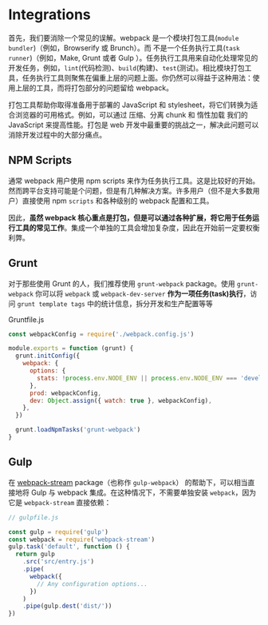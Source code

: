# Integrations

首先，我们要消除一个常见的误解。webpack 是一个模块打包工具(`module bundler`)（例如，Browserify 或 Brunch）。而 不是一个任务执行工具(`task runner`)（例如，Make, Grunt 或者 Gulp ）。任务执行工具用来自动化处理常见的开发任务，例如，`lint`(代码检测)、`build`(构建)、`test`(测试)。相比模块打包工具，任务执行工具则聚焦在偏重上层的问题上面。你仍然可以得益于这种用法：使用上层的工具，而将打包部分的问题留给 webpack。

打包工具帮助你取得准备用于部署的 JavaScript 和 stylesheet，将它们转换为适合浏览器的可用格式。例如，可以通过 压缩、分离 chunk 和 惰性加载 我们的 JavaScript 来提高性能。打包是 web 开发中最重要的挑战之一，解决此问题可以消除开发过程中的大部分痛点。

## NPM Scripts

通常 webpack 用户使用 npm scripts 来作为任务执行工具。这是比较好的开始。然而跨平台支持可能是个问题，但是有几种解决方案。许多用户（但不是大多数用户）直接使用 npm `scripts` 和各种级别的 webpack 配置和工具。

因此，**虽然 webpack 核心重点是打包，但是可以通过各种扩展，将它用于任务运行工具的常见工作**。集成一个单独的工具会增加复杂度，因此在开始前一定要权衡利弊。

## Grunt

对于那些使用 Grunt 的人，我们推荐使用 `grunt-webpack` package。使用 `grunt-webpack` 你可以将 `webpack` 或 `webpack-dev-server` **作为一项任务(task)执行**，访问 `grunt template tags` 中的统计信息，拆分开发和生产配置等等

Gruntfile.js

```js
const webpackConfig = require('./webpack.config.js')

module.exports = function (grunt) {
  grunt.initConfig({
    webpack: {
      options: {
        stats: !process.env.NODE_ENV || process.env.NODE_ENV === 'development',
      },
      prod: webpackConfig,
      dev: Object.assign({ watch: true }, webpackConfig),
    },
  })

  grunt.loadNpmTasks('grunt-webpack')
}
```

## Gulp

在 [webpack-stream](https://github.com/shama/webpack-stream) package（也称作 `gulp-webpack`） 的帮助下，可以相当直接地将 Gulp 与 webpack 集成。在这种情况下，不需要单独安装 `webpack`，因为它是 `webpack-stream` 直接依赖：

```js
// gulpfile.js

const gulp = require('gulp')
const webpack = require('webpack-stream')
gulp.task('default', function () {
  return gulp
    .src('src/entry.js')
    .pipe(
      webpack({
        // Any configuration options...
      })
    )
    .pipe(gulp.dest('dist/'))
})
```
